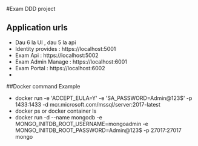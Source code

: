 

#Exam DDD project
## Application urls 
- Dau 6 la UI , dau 5 la  api
- Identity provides :  https://localhost:5001
- Exam Api :           https://localhost:5002
- Exam Admin Manage :  https://localhost:6001
- Exam Portal :        https://localhost:6002
- 
##Docker command Example 
- docker run -e 'ACCEPT_EULA=Y' -e 'SA_PASSWORD=Admin@123$' -p 1433:1433 -d mcr.microsoft.com/mssql/server:2017-latest
- docker ps or docker container ls
- docker run -d --name mongodb -e MONGO_INITDB_ROOT_USERNAME=mongoadmin -e MONGO_INITDB_ROOT_PASSWORD=Admin@123$ -p 27017:27017 mongo
